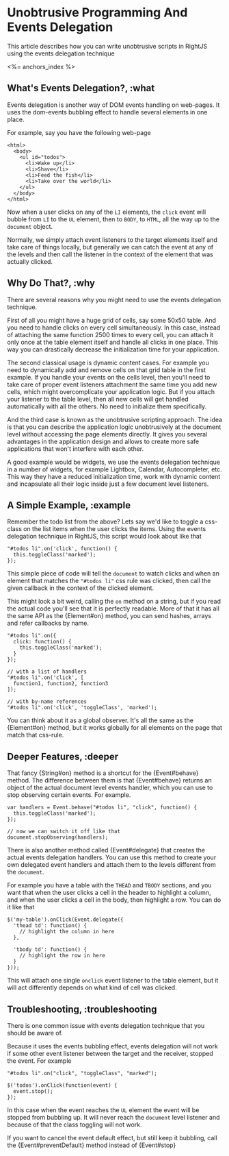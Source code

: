 # Unobtrusive Programming And Events Delegation

This article describes how you can write unobtrusive scripts in RightJS using
the events delegation technique

<%= anchors_index %>

## What's Events Delegation?, :what

Events delegation is another way of DOM events handling on web-pages. It uses
the dom-events bubbling effect to handle several elements in one place.

For example, say you have the following web-page

    <html>
      <body>
        <ul id="todos">
          <li>Wake up</li>
          <li>Shave</li>
          <li>Feed the fish</li>
          <li>Take over the world</li>
        </ul>
      </body>
    </html>

Now when a user clicks on any of the `LI` elements, the `click` event will
bubble from `LI` to the `UL` element, then to `BODY`, to `HTML`, all the way
up to the `document` object.

Normally, we simply attach event listeners to the target elements itself and
take care of things locally, but generally we can catch the event at any of
the levels and then call the listener in the context of the element that
was actually clicked.

## Why Do That?, :why

There are several reasons why you might need to use the events delegation
technique.

First of all you might have a huge grid of cells, say some 50x50 table. And
you need to handle clicks on every cell simultaneously. In this case, instead
of attaching the same function 2500 times to every cell, you can attach it
only once at the table element itself and handle all clicks in one place. This
way you can drastically decrease the initialization time for your application.

The second classical usage is dynamic content cases. For example you need to
dynamically add and remove cells on that grid table in the first example. If
you handle your events on the cells level, then you'll need to take care of
proper event listeners attachment the same time you add new cells, which might
overcomplicate your application logic. But if you attach your listener to
the table level, then all new cells will get handled automatically with all the
others. No need to initialize them specifically.

And the third case is known as the unobtrusive scripting approach. The idea
is that you can describe the application logic unobtrusively at the document
level without accessing the page elements directly. It gives you several
advantages in the application design and allows to create more safe
applications that won't interfere with each other.

A good example would be widgets, we use the events delegation technique in
a number of widgets, for example Lightbox, Calendar, Autocompleter, etc. This
way they have a reduced initialization time, work with dynamic content and
incapsulate all their logic inside just a few document level listeners.

## A Simple Example, :example

Remember the todo list from the above? Lets say we'd like to toggle a
css-class on the list items when the user clicks the items. Using the events
delegation technique in RightJS, this script would look about like that

    "#todos li".on('click', function() {
      this.toggleClass('marked');
    });

This simple piece of code will tell the `document` to watch clicks and when
an element that matches the `"#todos li"` css rule was clicked, then call
the given callback in the context of the clicked element.

This might look a bit weird, calling the `on` method on a string, but if you
read the actual code you'll see that it is perfectly readable. More of that it
has all the same API as the {Element#on} method, you can send hashes, arrays
and refer callbacks by name.

    "#todos li".on({
      click: function() {
        this.toggleClass('marked');
      }
    });

    // with a list of handlers
    "#todos li".on('click', [
      function1, function2, function3
    ]);

    // with by-name references
    "#todos li".on('click', 'toggleClass', 'marked');

You can think about it as a global observer. It's all the same as the
{Element#on} method, but it works globally for all elements on the page that
match that css-rule.


## Deeper Features, :deeper

That fancy {String#on} method is a shortcut for the {Event#behave} method. The
difference between them is that {Event#behave} returns an object of the actual
document level events handler, which you can use to stop observing certain
events. For example.

    var handlers = Event.behave("#todos li", "click", function() {
      this.toggleClass('marked');
    });

    // now we can switch it off like that
    document.stopObserving(handlers);

There is also another method called {Event#delegate} that creates the actual
events delegation handlers. You can use this method to create your own
delegated event handlers and attach them to the levels different from the
`document`.

For example you have a table with the `THEAD` and `TBODY` sections, and you
want that when the user clicks a cell in the header to highlight a column, and
when the user clicks a cell in the body, then highlight a row. You can do it
like that

    $('my-table').onClick(Event.delegate({
      'thead td': function() {
        // highlight the column in here
      },

      'tbody td': function() {
        // highlight the row in here
      }
    }));

This will attach one single `onclick` event listener to the table element, but
it will act differently depends on what kind of cell was clicked.


## Troubleshooting, :troubleshooting

There is one common issue with events delegation technique that you should be
aware of.

Because it uses the events bubbling effect, events delegation will not work if
some other event listener between the target and the receiver, stopped the
event. For example

    "#todos li".on("click", "toggleClass", "marked");

    $('todos').onClick(function(event) {
      event.stop();
    });

In this case when the event reaches the `UL` element the event will be stopped
from bubbling up. It will never reach the `document` level listener and
because of that the class toggling will not work.

If you want to cancel the event default effect, but still keep it bubbling,
call the {Event#preventDefault} method instead of {Event#stop}


